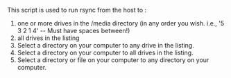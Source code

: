 This script is used to run rsync from the host to :
  1) one or more drives in the /media directory (in any order you wish. i.e., '5 3 2 1 4' -- Must have spaces between!)
  2) all drives in the listing
  3) Select a directory on your computer to any drive in the listing.
  4) Select a directory on your computer to all drives in the listing.
  5) Select a directory or file on your computer to any directory on your computer.
